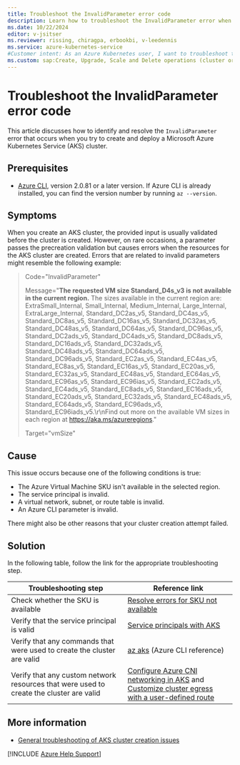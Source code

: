 ```yaml
---
title: Troubleshoot the InvalidParameter error code
description: Learn how to troubleshoot the InvalidParameter error when you try to create and deploy an Azure Kubernetes Service (AKS) cluster.
ms.date: 10/22/2024
editor: v-jsitser
ms.reviewer: rissing, chiragpa, erbookbi, v-leedennis
ms.service: azure-kubernetes-service
#Customer intent: As an Azure Kubernetes user, I want to troubleshoot the InvalidParameter error code so that I can successfully create and deploy an Azure Kubernetes Service (AKS) cluster.
ms.custom: sap:Create, Upgrade, Scale and Delete operations (cluster or nodepool)
---
```

# Troubleshoot the InvalidParameter error code

This article discusses how to identify and resolve the `InvalidParameter` error that occurs when you try to create and deploy a Microsoft Azure Kubernetes Service (AKS) cluster.

## Prerequisites

- [Azure CLI](/cli/azure/install-azure-cli), version 2.0.81 or a later version. If Azure CLI is already installed, you can find the version number by running `az --version`.

## Symptoms

When you create an AKS cluster, the provided input is usually validated before the cluster is created. However, on rare occasions, a parameter passes the precreation validation but causes errors when the resources for the AKS cluster are created. Errors that are related to invalid parameters might resemble the following example:

> Code="InvalidParameter"
>
> Message="**The requested VM size Standard_D4s_v3 is not available in the current region.** The sizes available in the current region are: ExtraSmall_Internal, Small_Internal, Medium_Internal, Large_Internal, ExtraLarge_Internal, Standard_DC2as_v5, Standard_DC4as_v5, Standard_DC8as_v5, Standard_DC16as_v5, Standard_DC32as_v5, Standard_DC48as_v5, Standard_DC64as_v5, Standard_DC96as_v5, Standard_DC2ads_v5, Standard_DC4ads_v5, Standard_DC8ads_v5, Standard_DC16ads_v5, Standard_DC32ads_v5, Standard_DC48ads_v5, Standard_DC64ads_v5, Standard_DC96ads_v5, Standard_EC2as_v5, Standard_EC4as_v5, Standard_EC8as_v5, Standard_EC16as_v5, Standard_EC20as_v5, Standard_EC32as_v5, Standard_EC48as_v5, Standard_EC64as_v5, Standard_EC96as_v5, Standard_EC96ias_v5, Standard_EC2ads_v5, Standard_EC4ads_v5, Standard_EC8ads_v5, Standard_EC16ads_v5, Standard_EC20ads_v5, Standard_EC32ads_v5, Standard_EC48ads_v5, Standard_EC64ads_v5, Standard_EC96ads_v5, Standard_EC96iads_v5.\r\nFind out more on the available VM sizes in each region at <https://aka.ms/azureregions>."
>
> Target="vmSize"

## Cause

This issue occurs because one of the following conditions is true:

- The Azure Virtual Machine SKU isn't available in the selected region.
- The service principal is invalid.
- A virtual network, subnet, or route table is invalid.
- An Azure CLI parameter is invalid.

There might also be other reasons that your cluster creation attempt failed.

## Solution

In the following table, follow the link for the appropriate troubleshooting step.

| Troubleshooting step | Reference link |
| -------------------- | -------------- |
| Check whether the SKU is available | [Resolve errors for SKU not available](/azure/azure-resource-manager/troubleshooting/error-sku-not-available) |
| Verify that the service principal is valid | [Service principals with AKS](/azure/aks/kubernetes-service-principal) |
| Verify that any commands that were used to create the cluster are valid | [az aks](/cli/azure/aks#az-aks-create) (Azure CLI reference) |
| Verify that any custom network resources that were used to create the cluster are valid | [Configure Azure CNI networking in AKS](/azure/aks/configure-azure-cni) and [Customize cluster egress with a user-defined route](/azure/aks/egress-outboundtype) |

## More information

- [General troubleshooting of AKS cluster creation issues](troubleshoot-aks-cluster-creation-issues.md)

[!INCLUDE [Azure Help Support](../../../includes/azure-help-support.md)]